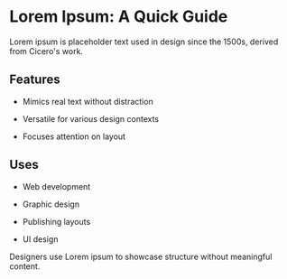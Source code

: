# Lorem Ipsum: A Quick Guide

Lorem ipsum is placeholder text used in design since the 1500s, derived from Cicero's work.

## Features

* Mimics real text without distraction

* Versatile for various design contexts

* Focuses attention on layout

## Uses

* Web development

* Graphic design

* Publishing layouts

* UI design

Designers use Lorem ipsum to showcase structure without meaningful content.
